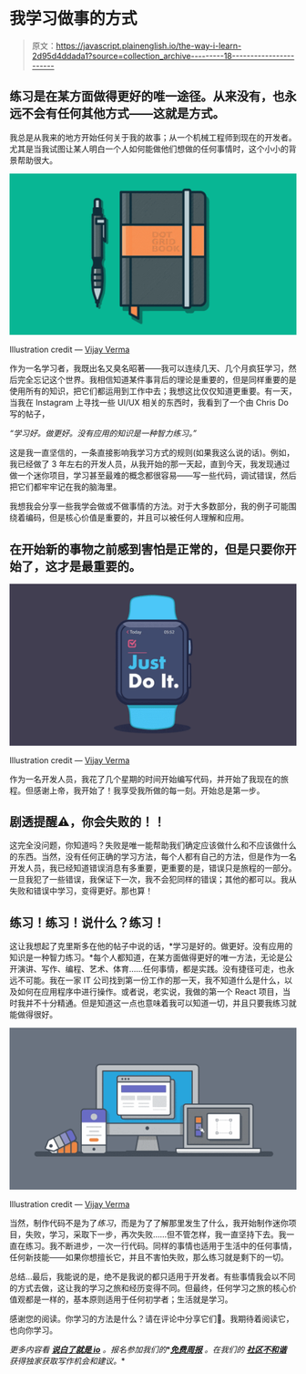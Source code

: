 # 我学习做事的方式

> 原文：<https://javascript.plainenglish.io/the-way-i-learn-2d95d4ddada1?source=collection_archive---------18----------------------->

## 练习是在某方面做得更好的唯一途径。从来没有，也永远不会有任何其他方式——这就是方式。

我总是从我来的地方开始任何关于我的故事；从一个机械工程师到现在的开发者。尤其是当我试图让某人明白一个人如何能做他们想做的任何事情时，这个小小的背景帮助很大。

![](img/9b10aafdc7bf7783f70a09e46efc1aec.png)

Illustration credit — [Vijay Verma](https://iconscout.com/contributors/realvjy)

作为一名学习者，我既出名又臭名昭著——我可以连续几天、几个月疯狂学习，然后完全忘记这个世界。我相信知道某件事背后的理论是重要的，但是同样重要的是使用所有的知识，把它们都运用到工作中去；我想这比仅仅知道更重要。有一天，当我在 Instagram 上寻找一些 UI/UX 相关的东西时，我看到了一个由 Chris Do 写的帖子，

*“学习好。做更好。没有应用的知识是一种智力练习。”*

这是我一直坚信的，一条直接影响我学习方式的规则(如果我这么说的话)。例如，我已经做了 3 年左右的开发人员，从我开始的那一天起，直到今天，我发现通过做一个迷你项目，学习甚至最难的概念都很容易——写一些代码，调试错误，然后把它们都牢牢记在我的脑海里。

我想我会分享一些我学会做或不做事情的方法。对于大多数部分，我的例子可能围绕着编码，但是核心价值是重要的，并且可以被任何人理解和应用。

## **在开始新的事物之前感到害怕是正常的，但是只要你开始了，这才是最重要的。**

![](img/d7271f46431b2dfde898b8e9948b4842.png)

Illustration credit — [Vijay Verma](https://iconscout.com/contributors/realvjy)

作为一名开发人员，我花了几个星期的时间开始编写代码，并开始了我现在的旅程。但感谢上帝，我开始了！我享受我所做的每一刻。开始总是第一步。

## 剧透提醒⚠️，你会失败的！！

这完全没问题，你知道吗？失败是唯一能帮助我们确定应该做什么和不应该做什么的东西。当然，没有任何正确的学习方法，每个人都有自己的方法，但是作为一名开发人员，我已经知道错误消息有多重要，更重要的是，错误只是旅程的一部分。一旦我犯了一些错误，我保证下一次，我不会犯同样的错误；其他的都可以。我从失败和错误中学习，变得更好。那也算！

## 练习！练习！说什么？练习！

这让我想起了克里斯多在他的帖子中说的话，*学习是好的。做更好。没有应用的知识是一种智力练习。*每个人都知道，在某方面做得更好的唯一方法，无论是公开演讲、写作、编程、艺术、体育……任何事情，都是实践。没有捷径可走，也永远不可能。我在一家 IT 公司找到第一份工作的那一天，我不知道什么是什么，以及如何在应用程序中进行操作。或者说，老实说，我做的第一个 React 项目，当时我并不十分精通。但是知道这一点也意味着我可以知道一切，并且只要我练习就能做得很好。

![](img/50d53254608325572c20579c5ed7edd6.png)

Illustration credit — [Vijay Verma](https://iconscout.com/contributors/realvjy)

当然，制作代码不是为了*练习*，而是为了了解那里发生了什么，我开始制作迷你项目，失败，学习，采取下一步，再次失败……但不管怎样，我一直坚持下去。我一直在练习。我不断进步，一次一行代码。同样的事情也适用于生活中的任何事情，任何新技能——如果你想擅长它，并且不害怕失败，那么练习就是剩下的一切。

总结…最后，我能说的是，绝不是我说的都只适用于开发者。有些事情我会以不同的方式去做，这让我的学习之旅和经历变得不同。但最终，任何学习之旅的核心价值观都是一样的，基本原则适用于任何初学者；生活就是学习。

感谢您的阅读。你学习的方法是什么？请在评论中分享它们🙂。我期待着阅读它，也向你学习。

*更多内容看* [***说白了就是 io***](http://plainenglish.io/) *。报名参加我们的**[***免费周报***](http://newsletter.plainenglish.io/) *。在我们的* [***社区不和谐***](https://discord.gg/GtDtUAvyhW) *获得独家获取写作机会和建议。**